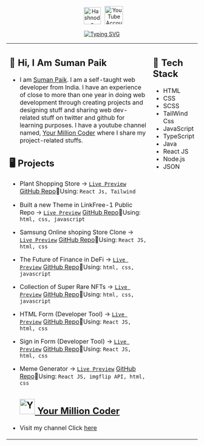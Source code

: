 <!-- ![IMG_1673800268599](https://user-images.githubusercontent.com/93247057/212553512-f430e74f-70dd-421b-bd3f-b2330e946173.png) -->

<div align=center>
 
<!-- <a href="https://twitter.com/sumanpaikdev"><img src="https://cdn-icons-png.flaticon.com/128/1384/1384065.png" title="Twitter" alt="Twitter Account" width="45"/></a> 
&ensp;<a href="https://www.linkedin.com/in/suman-paik-21a2b5213/"><img src="https://cdn-icons-png.flaticon.com/128/3992/3992606.png" title="Linkedin" alt="Linkedin Account" width="43"/></a> 
&ensp;<a href="https://sumanpaik.hashnode.dev/"><img src="https://daily-dev-tips.com/ezoimgfmt/cdn.hashnode.com/res/hashnode/image/upload/v1647152709324/BgqHEiR8w.png?ezimgfmt=rs:674x674/rscb2/ng:webp/ngcb2" title="Hashnode" alt="Hashnode blog" width="45"/></a> -->

&ensp;<a href="mailto:reachout.suman@gmail.com"><img src="https://cdn-icons-png.flaticon.com/128/5968/5968534.png" title="Hashnode" alt="Hashnode blog" width="45"/></a>
 &ensp;<a href="https://youtube.com/@YourMillionCoder"><img src="https://cdn-icons-png.flaticon.com/128/5968/5968852.png" title="YouTube" alt="YouTube Account" width="48"/></a>
</div>

<p align="center">
<a href="https://git.io/typing-svg"><img src="https://readme-typing-svg.herokuapp.com?size=18&duration=2000&pause=1000&color=5669FF&center=true&vCenter=true&width=435&lines=Hi🙋🏻‍♂️,+I+am+Suman+Paik.;A+frontend+web+developer+from+India." alt="Typing SVG" /></a>
 </p>
 
<table align="center"><tr><td valign="top" width="75%">

## 👋 Hi, I Am Suman Paik

- I am [Suman Paik](https://sumanpaik.netlify.app/). I am a self-taught web developer
from India. I have an experience of close to more
than one year in doing web development through
creating projects and designing stuff and sharing
web dev-related stuff on twitter and github for
learning purposes. I have a youtube channel
named, [Your Million Coder](https://youtube.com/@YourMillionCoder) where I share my
project-related stuffs.

  
## 🖥️ Projects
  
- Plant Shopping Store &rarr; <a href="https://shop-plant.netlify.app/" target="_blank">`Live Preview`<a /> [GitHub Repo](https://github.com/sumanpaikdev/Plant-Store-Online)🔸Using: `React Js, Tailwind`
- Built a new Theme in LinkFree-1 Public Repo &rarr; <a href="https://user-all-links.netlify.app/" target="_blank">`Live Preview`<a /> [GitHub Repo](https://github.com/sumanpaikdev/LinkFree-1/tree/master/Templates/Standard%20Classic%20Theme)🔸Using: `html, css, javascript`
- Samsung Online shoping Store Clone &rarr; <a href="https://samsung-online-store-clone-react.netlify.app/" target="_blank">`Live Preview`<a /> [GitHub Repo](https://github.com/sumanpaikdev/Samsung-Online-Store-Clone)🔸Using: `React JS, html, css`  
- The Future of Finance in DeFi &rarr; <a href="https://defi-project-website.netlify.app/" target="_blank">`Live Preview`<a /> [GitHub Repo](https://github.com/sumanpaikdev/css-all-web-Components/tree/master/NFTWebsite)🔸Using: `html, css, javascript`
- Collection of Super Rare NFTs &rarr; <a href="https://nfts-marketplace-collection.netlify.app/" target="_blank">`Live Preview`<a /> [GitHub Repo](https://github.com/sumanpaikdev/css-all-web-Components/tree/master/deFi%20Website)🔸Using: `html, css, javascript`
- HTML Form (Developer Tool) &rarr; <a href="https://form-using-react-js.netlify.app/" target="_blank">`Live Preview`<a /> [GitHub Repo](https://github.com/sumanpaikdev/React-Library-Code/tree/master/REACT_RECAP/submit-form-in-react)🔸Using: `React JS, html, css`
- Sign in Form (Developer Tool) &rarr; <a href="https://sign-in-form-react.netlify.app/" target="_blank">`Live Preview`<a /> [GitHub Repo](https://github.com/sumanpaikdev/React-Library-Code/tree/master/REACT_RECAP/sign-up-form)🔸Using: `React JS, html, css`
- Meme Generator &rarr; <a href="https://meme-generator-reactjs-responsive.netlify.app/" target="_blank">`Live Preview`<a /> [GitHub Repo](https://github.com/sumanpaikdev/React-Library-Code/tree/master/REACT_RECAP/responsive-meme-generator)🔸Using: `React JS, imgflip API, html, css`
  
  ## <a href="https://youtube.com/@YourMillionCoder"><img src="https://cdn-icons-png.flaticon.com/128/5968/5968852.png" title="YouTube" alt="YouTube Account" width="40"/> Your Million Coder</a> 
 
 - Visit my channel Click [here](https://youtube.com/@YourMillionCoder)
  
  
</td><td valign="top" width="25%">

## 🦖 Tech Stack

- HTML
- CSS
- SCSS
- TailWind Css 
- JavaScript
- TypeScript 
- Java  
- React JS
- Node.js
- JSON
  
<!-- ## 📌 Contact

- [![Linkedin Badge](https://img.shields.io/badge/-sumanpaik-blue?style=flat-square&logo=Linkedin&logoColor=white&link=https://www.linkedin.com/in/suman-paik-21a2b5213/)](https://www.linkedin.com/in/suman-paik-21a2b5213/)
- [![Twitter](https://img.shields.io/badge/-sumanpaikdev-blue?style=flat-square&logo=Twitter&logoColor=white&link=https://twitter.com/sumanpaikdev)](https://twitter.com/sumanpaikdev)
- [![YouTube](https://img.shields.io/badge/-sumanpaikdev-red?style=flat-square&logo=Youtube&logoColor=white&link=https://www.youtube.com/channel/UCR_xSSXs7j5luzlMWfgdvUw)](https://www.youtube.com/channel/UCR_xSSXs7j5luzlMWfgdvUw)
- [![Gmail Badge](https://img.shields.io/badge/-sumanpaik.dev@gmail.com-c14438?style=flat-square&logo=Gmail&logoColor=white&link=mailto:sumanpaik.dev@gmail.com)](mailto:sumanpaik.dev@gmail.com)
 -->
</tr></tr></table> 


<!-- <p align="center">
  <img width="48%" src="https://github-readme-streak-stats.herokuapp.com/?user=sumanpaikdev&theme=tokyonight" />
  <img width="40%" src="https://github-readme-stats.vercel.app/api/top-langs/?username=sumanpaikdev&layout=compact&theme=tokyonight" />
</p> -->
  
<!-- ## Recent Project - React - Tailwind - Unsplash API 
  Deploy Link: https://shop-plant.netlify.app/
  Github: https://github.com/sumanpaikdev/Plant-Store-Online
<table align="center"><tr><td valign="top" width="50%">
 -->
<!-- 
https://user-images.githubusercontent.com/93247057/214243641-3c696d21-c5b2-4730-9dae-49e7774d8c94.mp4


</td><td valign="top" width="50%">

https://user-images.githubusercontent.com/93247057/214243664-13610749-102d-45dc-ae79-beafc7bd84d4.mp4 -->


</td></tr></table>

